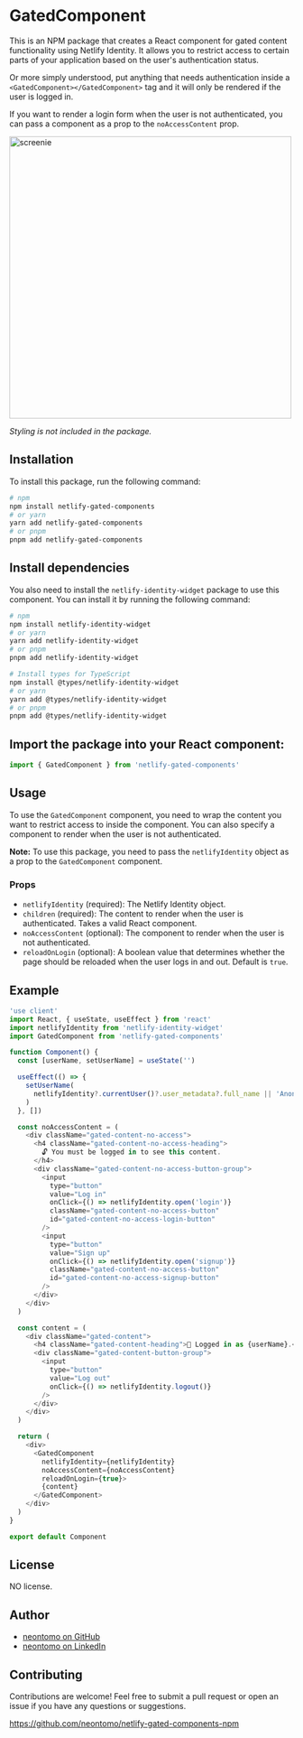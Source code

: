 # GatedComponent

This is an NPM package that creates a React component for gated content functionality using Netlify Identity. It allows you to restrict access to certain parts of your application based on the user's authentication status.

Or more simply understood, put anything that needs authentication inside a `<GatedComponent></GatedComponent>` tag and it will only be rendered if the user is logged in.

If you want to render a login form when the user is not authenticated, you can pass a component as a prop to the `noAccessContent` prop.

<img width="500" alt="screenie" src="https://github.com/neontomo/netlify-gated-components/assets/105588693/33283358-b97e-4614-89b3-4a5693d41cf4">

_Styling is not included in the package._

## Installation

To install this package, run the following command:

```bash
# npm
npm install netlify-gated-components
# or yarn
yarn add netlify-gated-components
# or pnpm
pnpm add netlify-gated-components
```

## Install dependencies

You also need to install the `netlify-identity-widget` package to use this component. You can install it by running the following command:

```bash
# npm
npm install netlify-identity-widget
# or yarn
yarn add netlify-identity-widget
# or pnpm
pnpm add netlify-identity-widget

# Install types for TypeScript
npm install @types/netlify-identity-widget
# or yarn
yarn add @types/netlify-identity-widget
# or pnpm
pnpm add @types/netlify-identity-widget
```

## Import the package into your React component:

```javascript
import { GatedComponent } from 'netlify-gated-components'
```

## Usage

To use the `GatedComponent` component, you need to wrap the content you want to restrict access to inside the component. You can also specify a component to render when the user is not authenticated.

**Note:** To use this package, you need to pass the `netlifyIdentity` object as a prop to the `GatedComponent` component.

### Props

- `netlifyIdentity` (required): The Netlify Identity object.
- `children` (required): The content to render when the user is authenticated. Takes a valid React component.
- `noAccessContent` (optional): The component to render when the user is not authenticated.
- `reloadOnLogin` (optional): A boolean value that determines whether the page should be reloaded when the user logs in and out. Default is `true`.

## Example

```javascript
'use client'
import React, { useState, useEffect } from 'react'
import netlifyIdentity from 'netlify-identity-widget'
import GatedComponent from 'netlify-gated-components'

function Component() {
  const [userName, setUserName] = useState('')

  useEffect(() => {
    setUserName(
      netlifyIdentity?.currentUser()?.user_metadata?.full_name || 'Anon'
    )
  }, [])

  const noAccessContent = (
    <div className="gated-content-no-access">
      <h4 className="gated-content-no-access-heading">
        🔓 You must be logged in to see this content.
      </h4>
      <div className="gated-content-no-access-button-group">
        <input
          type="button"
          value="Log in"
          onClick={() => netlifyIdentity.open('login')}
          className="gated-content-no-access-button"
          id="gated-content-no-access-login-button"
        />
        <input
          type="button"
          value="Sign up"
          onClick={() => netlifyIdentity.open('signup')}
          className="gated-content-no-access-button"
          id="gated-content-no-access-signup-button"
        />
      </div>
    </div>
  )

  const content = (
    <div className="gated-content">
      <h4 className="gated-content-heading">👋 Logged in as {userName}.</h4>
      <div className="gated-content-button-group">
        <input
          type="button"
          value="Log out"
          onClick={() => netlifyIdentity.logout()}
        />
      </div>
    </div>
  )

  return (
    <div>
      <GatedComponent
        netlifyIdentity={netlifyIdentity}
        noAccessContent={noAccessContent}
        reloadOnLogin={true}>
        {content}
      </GatedComponent>
    </div>
  )
}

export default Component
```

## License

NO license.

## Author

- [neontomo on GitHub](https://github.com/neontomo)
- [neontomo on LinkedIn](https://www.linkedin.com/in/tomo-myrman)

## Contributing

Contributions are welcome! Feel free to submit a pull request or open an issue if you have any questions or suggestions.

https://github.com/neontomo/netlify-gated-components-npm
